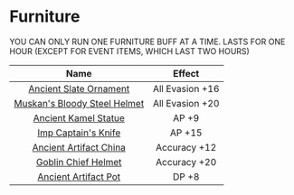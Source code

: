 # Furniture

YOU CAN ONLY RUN ONE FURNITURE BUFF AT A TIME. LASTS FOR ONE HOUR (EXCEPT FOR EVENT ITEMS, WHICH LAST TWO HOURS) 

|             Name             |      Effect     |
|:----------------------------:|:---------------:|
|    [Ancient Slate Ornament](http://bddatabase.net/us/item/24634/)    | All Evasion +16 |
| [Muskan's Bloody Steel Helmet](http://bddatabase.net/us/item/3040/) | All Evasion +20 |
|     [Ancient Kamel Statue](http://bddatabase.net/us/item/24841/)     |      AP +9      |
|      [Imp Captain's Knife](http://bddatabase.net/us/item/3013/)     |      AP +15     |
|    [Ancient Artifact China](http://bddatabase.net/us/item/24213/)    |   Accuracy +12  |
|      [Goblin Chief Helmet](http://bddatabase.net/us/item/3007/)     |   Accuracy +20  |
|     [Ancient Artifact Pot](http://bddatabase.net/us/item/24214/)     |      DP +8      |